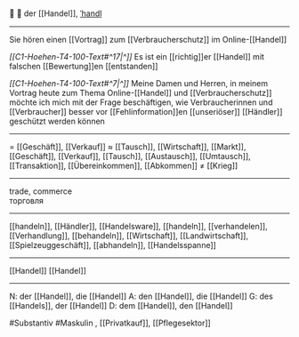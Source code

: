 🤝 🔵 der [[Handel]], [ˈhandl̩](https://youglish.com/pronounce/Handel/german)

---
Sie hören einen [[Vortrag]] zum [[Verbraucherschutz]] im Online-[[Handel]]

*[[C1-Hoehen-T4-100-Text#^17|^]]* Es ist ein [[richtig]]er [[Handel]] mit falschen [[Bewertung]]en [[entstanden]]

*[[C1-Hoehen-T4-100-Text#^7|^]]* Meine Damen und Herren, in meinem Vortrag heute zum Thema Online-[[Handel]] und [[Verbraucherschutz]] möchte ich mich mit der Frage beschäftigen, wie Verbraucherinnen und [[Verbraucher]] besser vor [[Fehlinformation]]en [[unseriöser]] [[Händler]] geschützt werden können

---
= [[Geschäft]], [[Verkauf]]
≈ [[Tausch]], [[Wirtschaft]], [[Markt]], [[Geschäft]], [[Verkauf]], [[Tausch]], [[Austausch]], [[Umtausch]], [[Transaktion]], [[Übereinkommen]], [[Abkommen]]
≠ [[Krieg]]

---
trade, commerce  
торговля

---
[[handeln]], [[Händler]], [[Handelsware]], [[handeln]], [[verhandelen]], [[Verhandlung]], [[behandeln]], [[Wirtschaft]], [[Landwirtschaft]], [[Spielzeuggeschäft]], [[abhandeln]], [[Handelsspanne]]

---
[[Handel]]
[[Handel]]


---
N: der [[Handel]], die [[Handel]]
A: den [[Handel]], die [[Handel]]
G: des [[Handels]], der [[Handel]]
D: dem [[Handel]], den [[Handel]]

#Substantiv #Maskulin
, [[Privatkauf]], [[Pflegesektor]]